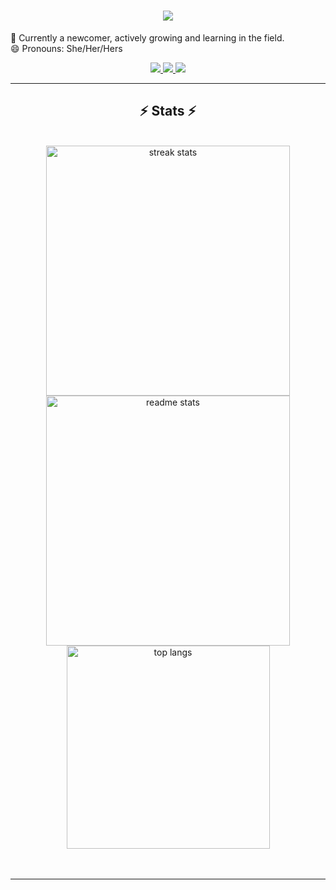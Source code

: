 
<h1 align="center">
  <a href="https://git.io/typing-svg">
    <img src="https://readme-typing-svg.herokuapp.com/?lines=Hello+Everyone!👋;Aditi+Chandel+here...;Check+Out+my+profile!✨!&center=true&size=30">
  </a>
</h1>

🌱 Currently a newcomer, actively growing and learning in the field.<br>
😄 Pronouns: She/Her/Hers<br>

 <div align="center"> 
  <a href="mailto:aditichandel576@gmail.com">
    <img src="https://img.shields.io/badge/Gmail-333333?style=for-the-badge&logo=gmail&logoColor=red" />
  </a>
  <a href="https://www.linkedin.com/in/aditi-chandel-49114a2b5/" target="_blank">
    <img src="https://img.shields.io/badge/LinkedIn-0077B5?style=for-the-badge&logo=linkedin&logoColor=white" target="https://www.linkedin.com/in/aditi-chandel-49114a2b5?lipi=urn%3Ali%3Apage%3Ad_flagship3_profile_view_base_contact_details%3BcxFcNvsBQUSUZf7zn44UIQ%3D%3D" />
  </a>
  <a href="#" target="_blank">
     <img src="https://img.shields.io/badge/Portfolio-FF5722?style=for-the-badge&logo=todoist&logoColor=white" target="_blank" /> <!-- sqlite, safari, google-chrome are other good icon options -->
  </a>
</div><div align="center">

<hr/>
<h2 align="center">⚡ Stats ⚡</h2>
<br>
<div align=center>
<img width=390 height =400 src="https://github-readme-streak-stats-salesp07.vercel.app/?user=AditiChandel&count_private=true&theme=react&border_radius=10" alt="streak stats"/>         
<img width=390 height = 400 src="https://github-readme-stats.vercel.app/api?username=AditiChandel&count_private=true&show_icons=true&theme=react&rank_icon=github&border_radius=10" alt="readme stats" />
  <img width=325 align="center" src="https://github-readme-stats.vercel.app/api/top-langs/?username=AditiChandel&hide=HTML&langs_count=8&layout=compact&theme=react&border_radius=10&size_weight=0.5&count_weight=0.5&exclude_repo=github-readme-stats" alt="top langs" />
</div>
<br/><br/>

<hr/>





 


